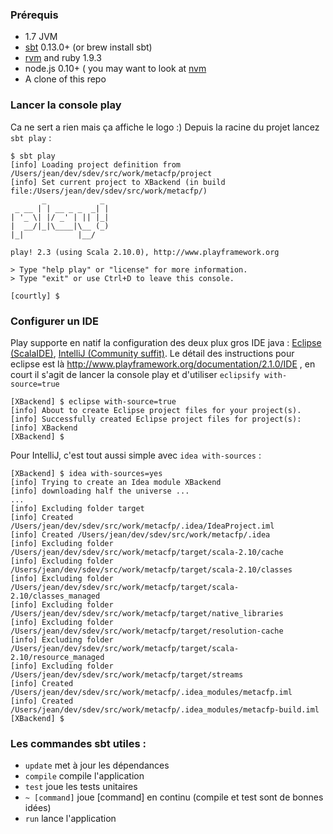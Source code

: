 ### Prérequis
* 1.7 JVM
* [sbt](http://www.scala-sbt.org/) 0.13.0+ (or brew install sbt)
* [rvm](https://rvm.io/) and ruby 1.9.3
* node.js 0.10+ ( you may want to look at [nvm](https://github.com/creationix/nvm)
* A clone of this repo

### Lancer la console play
Ca ne sert a rien mais ça affiche le logo :) Depuis la racine du projet lancez `sbt play` :

    $ sbt play
    [info] Loading project definition from /Users/jean/dev/sdev/src/work/metacfp/project
    [info] Set current project to XBackend (in build file:/Users/jean/dev/sdev/src/work/metacfp/)
           _            _
     _ __ | | __ _ _  _| |
    | '_ \| |/ _' | || |_|
    |  __/|_|\____|\__ (_)
    |_|            |__/

    play! 2.3 (using Scala 2.10.0), http://www.playframework.org

    > Type "help play" or "license" for more information.
    > Type "exit" or use Ctrl+D to leave this console.

    [courtly] $

### Configurer un IDE
Play supporte en natif la configuration des deux plux gros IDE java : [Eclipse (ScalaIDE)](http://scala-ide.org/download/current.html), [IntelliJ (Community suffit)](http://www.jetbrains.com/idea/free_java_ide.html). Le détail des instructions pour eclipse est là http://www.playframework.org/documentation/2.1.0/IDE , en court il s'agit de lancer la console play et d'utiliser `eclipsify with-source=true` 
    
    [XBackend] $ eclipse with-source=true
    [info] About to create Eclipse project files for your project(s).
    [info] Successfully created Eclipse project files for project(s):                      
    [info] XBackend
    [XBackend] $    

Pour IntelliJ, c'est tout aussi simple avec `idea with-sources` : 

    [XBackend] $ idea with-sources=yes
    [info] Trying to create an Idea module XBackend
    [info] downloading half the universe ...
    ...
    [info] Excluding folder target
    [info] Created /Users/jean/dev/sdev/src/work/metacfp/.idea/IdeaProject.iml
    [info] Created /Users/jean/dev/sdev/src/work/metacfp/.idea
    [info] Excluding folder /Users/jean/dev/sdev/src/work/metacfp/target/scala-2.10/cache
    [info] Excluding folder /Users/jean/dev/sdev/src/work/metacfp/target/scala-2.10/classes
    [info] Excluding folder /Users/jean/dev/sdev/src/work/metacfp/target/scala-2.10/classes_managed
    [info] Excluding folder /Users/jean/dev/sdev/src/work/metacfp/target/native_libraries
    [info] Excluding folder /Users/jean/dev/sdev/src/work/metacfp/target/resolution-cache
    [info] Excluding folder /Users/jean/dev/sdev/src/work/metacfp/target/scala-2.10/resource_managed
    [info] Excluding folder /Users/jean/dev/sdev/src/work/metacfp/target/streams
    [info] Created /Users/jean/dev/sdev/src/work/metacfp/.idea_modules/metacfp.iml
    [info] Created /Users/jean/dev/sdev/src/work/metacfp/.idea_modules/metacfp-build.iml
    [XBackend] $    

### Les commandes sbt utiles : 

- `update` met à jour les dépendances
- `compile` compile l'application
- `test` joue les tests unitaires
- `~ [command]` joue [command] en continu (compile et test sont de bonnes idées)
- `run` lance l'application
